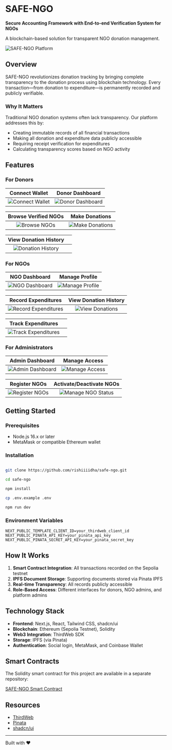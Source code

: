 # SAFE-NGO

**Secure Accounting Framework with End-to-end Verification System for NGOs**

A blockchain-based solution for transparent NGO donation management.

![SAFE-NGO Platform](https://github.com/user-attachments/assets/cc40608a-83d9-460d-bfbe-41f836f97310)

## Overview

SAFE-NGO revolutionizes donation tracking by bringing complete transparency to the donation process using blockchain technology. Every transaction—from donation to expenditure—is permanently recorded and publicly verifiable.

### Why It Matters

Traditional NGO donation systems often lack transparency. Our platform addresses this by:
- Creating immutable records of all financial transactions
- Making all donation and expenditure data publicly accessible
- Requiring receipt verification for expenditures
- Calculating transparency scores based on NGO activity

## Features

### For Donors

| Connect Wallet | Donor Dashboard |
|:---:|:---:|
| ![Connect Wallet](https://github.com/user-attachments/assets/148c356d-a1f9-401f-bc7d-1d31d5d877fd) | ![Donor Dashboard](https://github.com/user-attachments/assets/1af3a419-1529-4883-9ed3-303625ed9661) |

| Browse Verified NGOs | Make Donations |
|:---:|:---:|
| ![Browse NGOs](https://github.com/user-attachments/assets/e6923f4f-b1dd-4a20-a502-a3d99dd194f3) | ![Make Donations](https://github.com/user-attachments/assets/b0031763-96c8-4259-b5e4-eebe5969bbcb) |

| View Donation History | |
|:---:|:---:|
| ![Donation History](https://github.com/user-attachments/assets/583eb90a-1746-4c50-a1de-4e1527e4fa0c) | |

### For NGOs

| NGO Dashboard | Manage Profile |
|:---:|:---:|
| ![NGO Dashboard](https://github.com/user-attachments/assets/c3aa6dd5-bfd4-4bb9-b03a-0ccc212c455f) | ![Manage Profile](https://github.com/user-attachments/assets/ab8db066-2629-4c1e-8ba8-0315202ba50d) |

| Record Expenditures | View Donation History |
|:---:|:---:|
| ![Record Expenditures](https://github.com/user-attachments/assets/37853198-3975-4804-ab6f-90dcb869abe2) | ![View Donations](https://github.com/user-attachments/assets/7be71820-5c4b-461e-af14-5d6988a0df83) |

| Track Expenditures | |
|:---:|:---:|
| ![Track Expenditures](https://github.com/user-attachments/assets/96f18b14-658b-4fb4-bebd-e620f162fa1b) | |

### For Administrators

| Admin Dashboard | Manage Access |
|:---:|:---:|
| ![Admin Dashboard](https://github.com/user-attachments/assets/5244db86-8ab1-447b-83d5-4a4f9f85c423) | ![Manage Access](https://github.com/user-attachments/assets/41306c3f-c03c-45ba-8e79-7f0b2dc55429) |

| Register NGOs | Activate/Deactivate NGOs |
|:---:|:---:|
| ![Register NGOs](https://github.com/user-attachments/assets/e5868431-9cc5-4c49-a0fa-e6cdc2c9d6ef) | ![Manage NGO Status](https://github.com/user-attachments/assets/b78c76b2-a032-435c-adae-20a3779bcee3) |

## Getting Started

### Prerequisites
- Node.js 16.x or later
- MetaMask or compatible Ethereum wallet

### Installation

```bash

git clone https://github.com/rishiiiidha/safe-ngo.git

cd safe-ngo

npm install

cp .env.example .env

npm run dev
```

### Environment Variables

```
NEXT_PUBLIC_TEMPLATE_CLIENT_ID=your_thirdweb_client_id
NEXT_PUBLIC_PINATA_API_KEY=your_pinata_api_key
NEXT_PUBLIC_PINATA_SECRET_API_KEY=your_pinata_secret_key
```

## How It Works

1. **Smart Contract Integration**: All transactions recorded on the Sepolia testnet
2. **IPFS Document Storage**: Supporting documents stored via Pinata IPFS
3. **Real-time Transparency**: All records publicly accessible
4. **Role-Based Access**: Different interfaces for donors, NGO admins, and platform admins

## Technology Stack

- **Frontend**: Next.js, React, Tailwind CSS, shadcn/ui
- **Blockchain**: Ethereum (Sepolia Testnet), Solidity
- **Web3 Integration**: ThirdWeb SDK
- **Storage**: IPFS (via Pinata)
- **Authentication**: Social login, MetaMask, and Coinbase Wallet

## Smart Contracts

The Solidity smart contract for this project are available in a separate repository:

[SAFE-NGO Smart Contract](https://github.com/rishiiiidha/safe-ngo-contract)

## Resources

- [ThirdWeb](https://thirdweb.com/)
- [Pinata](https://www.pinata.cloud/)
- [shadcn/ui](https://ui.shadcn.com/)

---

Built with ❤️
